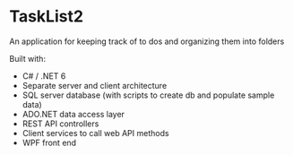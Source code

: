 # TaskList2

An application for keeping track of to dos and organizing them into folders

Built with:
- C# / .NET 6
- Separate server and client architecture
- SQL server database (with scripts to create db and populate sample data)
- ADO.NET data access layer
- REST API controllers
- Client services to call web API methods
- WPF front end
